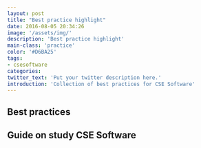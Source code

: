 ```yaml
---
layout: post
title: "Best practice highlight"
date: 2016-08-05 20:34:26
image: '/assets/img/'
description: 'Best practice highlight'
main-class: 'practice'
color: '#D6BA25'
tags:
- csesoftware
categories:
twitter_text: 'Put your twitter description here.'
introduction: 'Collection of best practices for CSE Software'
---
```


## Best practices

## Guide on study CSE Software
